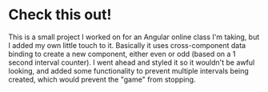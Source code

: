 <h1>Check this out!</h1>

<p>This is a small project I worked on for an Angular online class I'm taking, but I added my own little touch to it. Basically it uses cross-component data binding to create
a new component, either even or odd (based on a 1 second interval counter). I went ahead and styled it so it wouldn't be awful looking, and added some functionality to prevent
multiple intervals being created, which would prevent the "game" from stopping.</p>
